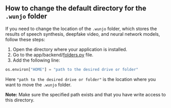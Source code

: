 ## How to change the default directory for the `.wunjo` folder

If you need to change the location of the `.wunjo` folder, which stores the results of speech synthesis, deepfake video, and neural network models, follow these steps:

1. Open the directory where your application is installed.
2. Go to the app/backend/[folders.py](https://github.com/wladradchenko/wunjo.wladradchenko.ru/blob/main/portable/src/backend/folders.py) file.
3. Add the following line:

```python
os.environ["HOME"] = "path to the desired drive or folder"
```

Here `"path to the desired drive or folder"` is the location where you want to move the `.wunjo` folder.

**Note:** Make sure the specified path exists and that you have write access to this directory.